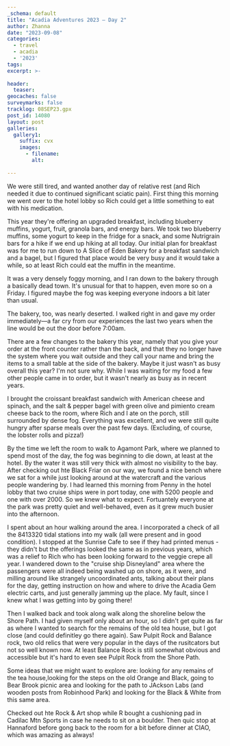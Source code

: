 ```yaml
---
_schema: default
title: "Acadia Adventures 2023 – Day 2"
author: Zhanna
date: "2023-09-08"
categories: 
  - travel
  - acadia
  - '2023'
tags:
excerpt: >-
  
header:
  teaser:
geocaches: false
surveymarks: false
tracklog: 08SEP23.gpx
post_id: 14080
layout: post
galleries:
  gallery1:
    suffix: cvx
    images:
      - filename: 
        alt:
    
---
```


We were still tired, and wanted another day of relative rest (and Rich needed it due to continued significant sciatic pain). First thing this morning we went over to the hotel lobby so Rich could get a little something to eat with his medication. 

This year they're offering an upgraded breakfast, including blueberry muffins, yogurt, fruit, granola bars, and energy bars. We took two blueberry muffins, some yogurt to keep in the fridge for a snack, and some Nutrigrain bars for a hike if we end up hiking at all today. Our initial plan for breakfast was for me to run down to A Slice of Eden Bakery for a breakfast sandwich and a bagel, but I figured that place would be very busy and it would take a while, so at least Rich could eat the muffin in the meantime.

It was a very densely foggy morning, and I ran down to the bakery through a basically dead town. It's unusual for that to happen, even more so on a Friday. I figured maybe the fog was keeping everyone indoors a bit later than usual. 

The bakery, too, was nearly deserted. I walked right in and gave my order immediately—a far cry from our experiences the last two years when the line would be out the door before 7:00am. 

There are a few changes to the bakery this year, namely that you give your order at the front counter rather than the back, and that they no longer have the system where you wait outside and they call your name and bring the items to a small table at the side of the bakery. Maybe it just wasn't as busy overall this year? I'm not sure why. While I was waiting for my food a few other people came in to order, but it wasn't nearly as busy as in recent years.

I brought the croissant breakfast sandwich with American cheese and spinach, and the salt & pepper bagel with green olive and pimiento cream cheese back to the room, where Rich and I ate on the porch, still surrounded by dense fog. Everything was excellent, and we were still quite hungry after sparse meals over the past few days. (Excluding, of course, the lobster rolls and pizza!)

By the time we left the room to walk to Agamont Park, where we planned to spend most of the day, the fog was beginning to die down, at least at the hotel. By the water it was still very thick with almost no visibility to the bay. After checking out hte Black Friar on our way, we found a nice bench where we sat for a while just looking around at the watercraft and the various people wandering by. I had learned this morning from Penny in the hotel lobby that two cruise ships were in port today, one with 5200 people and one with over 2000. So we knew what to expect. Fortuantely everyone at the park was pretty quiet and well-behaved, even as it grew much busier into the afternoon.

I spent about an hour walking around the area. I incorporated a check of all the 8413320 tidal stations into my walk (all were present and in good condition). I stopped at the Sunrise Cafe to see if they had printed menus - they didn't but the offerings looked the same as in previous years, which was a relief to Rich who has been looking forward to the veggie crepe all year. I wandered down to the "cruise ship Disneyland" area where the passengers were all indeed being washed up on shore, as it were, and milling around like strangely uncoordinated ants, talking about their plans for the day, getting instruction on how and where to drive the Acadia Gem electric carts, and just generally jamming up the place. My fault, since I knew what I was getting into by going there!

Then I walked back and took along walk along the shoreline below the Shore Path. I had given myself only about an hour, so I didn't get quite as far as where I wanted to search for the remains of the old tea house, but I got close (and could definitley go there again). Saw Pulpit Rock and Balance rock, two old relics that were very popular in the days of the rusitcators but not so well known now. At least Balance Rock is still somewhat obvious and accessible but it's hard to even see Pulpit Rock from the Shore Path.

Some ideas that we might want to explore are: looking for any remains of the tea house,looking for the steps on the old Orange and Black, going to Bear Brook picnic area and looking for the path to JAckson Labs (and wooden posts from Robinhood Park) and looking for the Black & White from this same area.

Checked out hte Rock & Art shop while R bought a cushioning pad in Cadilac Mtn Sports in case he needs to sit on a boulder. Then quic stop at Hannaford before gong back to the room for a bit before dinner at CIAO, which was amazing as always!
